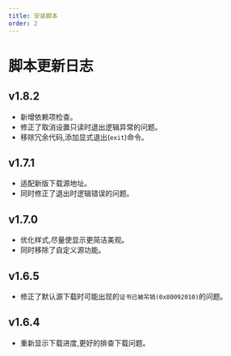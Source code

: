 ```yaml
---
title: 安装脚本
order: 2
---
```

# 脚本更新日志

## v1.8.2

- 新增依赖项检查。
- 修正了取消设置只读时退出逻辑异常的问题。
- 移除冗余代码,添加显式退出(`exit`)命令。

## v1.7.1

- 适配新版下载源地址。
- 同时修正了退出时逻辑错误的问题。

## v1.7.0

- 优化样式,尽量使显示更简洁美观。
- 同时移除了自定义源功能。

## v1.6.5

- 修正了默认源下载时可能出现的`证书已被吊销(0x80092010)`的问题。

## v1.6.4

- 重新显示下载进度,更好的排查下载问题。